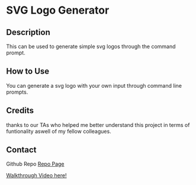 # SVG Logo Generator

## Description
This can be used to generate simple svg logos through the command prompt.

## How to Use
You can generate a svg logo with your own input through command line prompts.

## Credits
thanks to our TAs who helped me better understand this project in terms of funtionality aswell of my fellow colleagues.


## Contact

Github Repo [Repo Page](https://github.com/KeeslingB/svg-logomaker)

[Walkthrough Video here!](https://drive.google.com/file/d/11X-av3t0YMGLcQC796yI3xYOF42k95dL/view)
